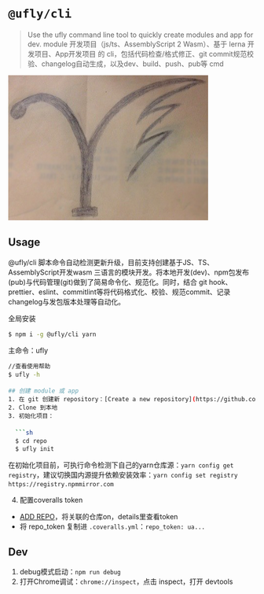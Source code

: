 # `@ufly/cli`

> Use the ufly command line tool to quickly create modules and app for dev. module 开发项目（js/ts、AssemblyScript 2 Wasm）、基于 lerna 开发项目、App开发项目 的 cli，包括代码检查/格式修正、git commit规范校验、changelog自动生成，以及dev、build、push、pub等 cmd

![](./ufly.png)

## Usage
@ufly/cli 脚本命令自动检测更新升级，目前支持创建基于JS、TS、AssemblyScript开发wasm 三语言的模块开发。将本地开发(dev)、npm包发布(pub)与代码管理(git)做到了简易命令化、规范化。同时，结合 git hook、prettier、eslint、commitlint等将代码格式化、校验、规范commit、记录changelog与发包版本处理等自动化。


全局安装

```bash
$ npm i -g @ufly/cli yarn
```

主命令：ufly

```bash
//查看使用帮助
$ ufly -h

## 创建 module 或 app
1. 在 git 创建新 repository：[Create a new repository](https://github.com/new)
2. Clone 到本地
3. 初始化项目：

  ```sh
  $ cd repo
  $ ufly init
  ```

  在初始化项目前，可执行命令检测下自己的yarn仓库源：`yarn config get registry`，建议切换国内源提升依赖安装效率：`yarn config set registry https://registry.npmmirror.com`

4. 配置coveralls token
  - [ADD REPO](https://coveralls.io/repos/new)，将关联的仓库on，details里查看token
  - 将 repo_token 复制进 `.coveralls.yml`：`repo_token: ua...`

## Dev
1. debug模式启动：`npm run debug`
2. 打开Chrome调试：`chrome://inspect`，点击 inspect，打开 devtools